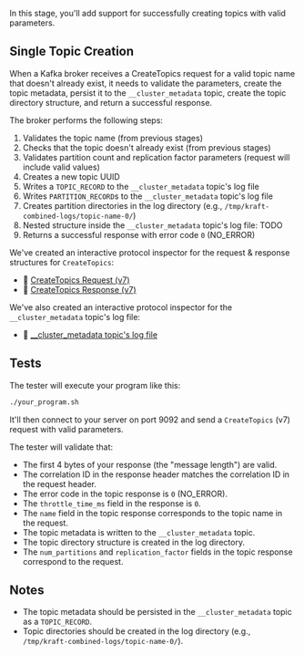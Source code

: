In this stage, you'll add support for successfully creating topics with valid parameters.

## Single Topic Creation

When a Kafka broker receives a CreateTopics request for a valid topic name that doesn't already exist, it needs to validate the parameters, create the topic metadata, persist it to the `__cluster_metadata` topic, create the topic directory structure, and return a successful response.

The broker performs the following steps:
1. Validates the topic name (from previous stages)
2. Checks that the topic doesn't already exist (from previous stages)
3. Validates partition count and replication factor parameters (request will include valid values)
4. Creates a new topic UUID
5. Writes a `TOPIC_RECORD` to the `__cluster_metadata` topic's log file
6. Writes `PARTITION_RECORD`s to the `__cluster_metadata` topic's log file
7. Creates partition directories in the log directory (e.g., `/tmp/kraft-combined-logs/topic-name-0/`)
8. Nested structure inside the `__cluster_metadata` topic's log file:
TODO
9.  Returns a successful response with error code `0` (NO_ERROR)

We've created an interactive protocol inspector for the request & response structures for `CreateTopics`:

- 🔎 [CreateTopics Request (v7)](https://binspec.org/kafka-createtopics-request-v7)
- 🔎 [CreateTopics Response (v7)](https://binspec.org/kafka-createtopics-response-v7)

We've also created an interactive protocol inspector for the `__cluster_metadata` topic's log file:
- 🔎 [__cluster_metadata topic's log file](https://binspec.org/kafka-cluster-metadata)

## Tests

The tester will execute your program like this:

```bash
./your_program.sh
```

It'll then connect to your server on port 9092 and send a `CreateTopics` (v7) request with valid parameters.

The tester will validate that:

- The first 4 bytes of your response (the "message length") are valid.
- The correlation ID in the response header matches the correlation ID in the request header.
- The error code in the topic response is `0` (NO_ERROR).
- The `throttle_time_ms` field in the response is `0`.
- The `name` field in the topic response corresponds to the topic name in the request.
- The topic metadata is written to the `__cluster_metadata` topic.
- The topic directory structure is created in the log directory.
- The `num_partitions` and `replication_factor` fields in the topic response correspond to the request.

## Notes

- The topic metadata should be persisted in the `__cluster_metadata` topic as a `TOPIC_RECORD`.
- Topic directories should be created in the log directory (e.g., `/tmp/kraft-combined-logs/topic-name-0/`).